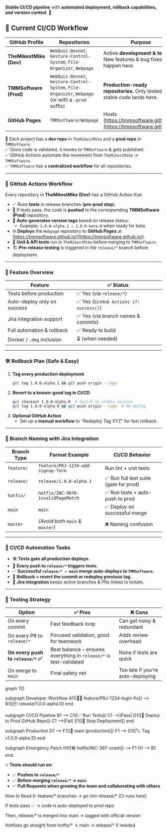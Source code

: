 **Stable CI/CD pipeline** with **automated deployment, rollback capabilities, and version control**. 🚀

## 🔷 Current CI/CD Workflow

| **GitHub Profile**   | **Repositories** | **Purpose** |
|----------------------|-----------------|-------------|
| **TheMikestMike (Dev)** | `WebQuiz-Devnet`, `Gesture-Control-System`, `File-Organizer`, `Webpage` | Active **development & testing**. New features & bug fixes happen here. |
| **TMMSoftware (Prod)** | `WebQuiz-Devnet`, `Gesture-Control-System`, `File-Organizer`, `Webpage` (or with a `-prod` suffix) | **Production-ready repositories.** Only tested, stable code lands here. |
| **GitHub Pages** | `TMMSoftware/Webpage` | Hosts [https://tmmsoftware.github.io/](https://tmmsoftware.github.io/) |

📌 Each project has a **dev repo** in `TheMikestMike` and a **prod repo** in `TMMSoftware`.<br>
✅ Once code is validated, it moves to `TMMSoftware` & gets published.<br>
✅ GitHub Actions automate the movement from `TheMikestMike` → `TMMSoftware`.<br>
✅ `TMMSoftware` has a **centralized workflow** for all repositories.<br>

---

### 🔄 GitHub Actions Workflow

Every repository in **TheMikestMike (Dev)** has a GitHub Action that:

- ✅ Runs **tests** in release branches (**pre-prod step**).
- 🚀 If tests pass, the code is **pushed** to the corresponding **TMMSoftware (Prod)** repository.
- 🔖 **Auto-generates version tags** based on release status:  
  - Example: `1.0.0-alpha.1 → 1.0.0-beta.0` when ready for beta.
- 🌐 **Deploys** the `Webpage` repository to **GitHub Pages** at [https://tmmsoftware.github.io/](https://tmmsoftware.github.io/).
- 🔬 **Unit & API tests** run in `TheMikestMike` before merging to `TMMSoftware`.
- 🏗️ **Pre-release testing** is triggered in the `release/*` branch before deployment.

---

### 🔧 Feature Overview

| Feature                        | ✅ Status |
|--------------------------------|----------|
| Tests before production        | ✅ Yes (via `release/*`) |
| Auto-deploy only on success    | ✅ Yes (`GitHub Actions if: success()`) |
| Jira integration support       | ✅ Yes (via branch names & commits) |
| Full automation & rollback     | ✅ Ready to build |
| Docker / `.dmg` inclusion      | ⏳ (when needed) |

---

### 🛠️ Rollback Plan (Safe & Easy)

1. **Tag every production deployment**  
   ```sh
   git tag 1.0.0-alpha.1 && git push origin --tags
   ```
2. **Revert to a known-good tag in CI/CD**  
   ```sh
   git checkout 1.0.0-alpha.0  # Switch to stable version
   git tag 1.0.0-alpha.0 && git push origin --tags  # Re-deploy
   ```
3. **Optional GitHub Action**  
   - Set up a **manual workflow** to "Redeploy Tag XYZ" for fast rollback.

---

### 🌱 Branch Naming with Jira Integration

| Branch Type | Format Example | CI/CD Behavior |
|------------|---------------|---------------|
| `feature/` | `feature/PRJ-1234-add-signup-form` | Run lint + unit tests |
| `release/` | `release/1.0.0-alpha.1` | ✅ Run full test suite (gate for prod) |
| `hotfix/` | `hotfix/INC-9876-invalidPageMatch` | ✅ Run tests + auto-push to prod |
| `main` | `main` | ✅ Deploy on successful merge |
| `master` | _(Avoid both `main` & `master`)_ | ❌ Naming confusion |

---

### 🚀 CI/CD Automation Tasks

- 🛠️ **Tests gate all production deploys.**
- 🔄 **Every push to `release/*` triggers tests.**
- ✅ **Successful `release/* → main` merge auto-deploys to `TMMSoftware`.**
- 🔀 **Rollback = revert the commit or redeploy previous tag.**
- 📌 **Jira integration** keeps active branches & PRs linked to tickets.

---

### 🔬 Testing Strategy

| Option                     | ✅ Pros | ❌ Cons |
|----------------------------|--------|---------|
| On every commit            | Fast feedback loop | Can get noisy & redundant |
| On every PR to `release/*` | Focused validation, good for teamwork | Adds review overhead |
| **On every push to `release/*` ✅** | Best balance – ensures everything in `release/*` is test-validated | None if tests are quick |
| On merge to `main` | Final safety net | Too late if you're auto-deploying |


graph TD

  subgraph Developer Workflow
    A1([🧑‍💻 feature/PRJ-1234-login-fix]) --> B1([📦 release/1.0.0-alpha.1])
  end

  subgraph CI/CD Pipeline
    B1 --> C1([✅ Run Tests])
    C1 -->|Pass| D1([🚀 Deploy to Prod GitHub Repo])
    C1 -->|Fail| E1([🛑 Stop Deployment])
  end

  subgraph Production
    D1 --> F1([🔵 main (production)])
    F1 --> G1([🏷️ Tag v1.0.0-alpha.1])
  end

  subgraph Emergency Patch
    H1([🛠 hotfix/INC-567-crash]) --> F1
    H1 --> B1
  end


🔥 **Tests should run on:**
- ✅ **Pushes to `release/*`**
- ✅ **Before merging `release/*` → `main`**
- ✅ **Pull Requests when growing the team and collaborating with others**

How to Read It:
feature/* branches → go into release/* (CI runs here)

If tests pass ✅ → code is auto-deployed to prod repo

Then, release/* is merged into main → tagged with official version

Hotfixes go straight from hotfix/* → main → release/* if needed

